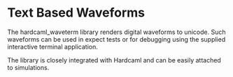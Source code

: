 Text Based Waveforms
====================

The hardcaml_waveterm library renders digital waveforms to unicode. Such
waveforms can be used in expect tests or for debugging using the supplied
interactive terminal application.

The library is closely integrated with Hardcaml and can be easily attached
to simulations.
